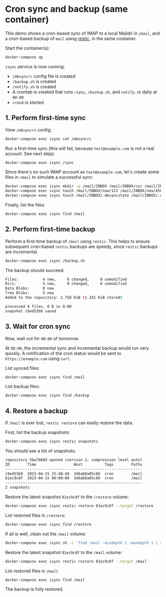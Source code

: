 # Cron sync and backup (same container)

This demo shows a cron-based sync of IMAP to a local Maildir in `/mail`, and a cron-based backup of `mail` using [restic](https://github.com/restic/restic), in the same container.

Start the container(s):

```sh
docker-compose up
```

`isync` service is now running:

- `/mbsyncrc` config file is created
- `/backup.sh` is created
- `/notify.sh` is created
- A crontab is created that runs `/sync`, `/backup.sh`, and `notify.sh` daily at `00:00`
- `crond` is started

## 1. Perform first-time sync

View `/mbsyncrc` config:

```sh
docker-compose exec isync cat /mbsyncrc
```

Run a first-time sync (this will fail, because `test@example.com` is not a real account. See next step):

```sh
docker-compose exec isync /sync
```

Since there's no such IMAP account as `test@example.com`, let's create some files in `/mail` to simulate a successful sync:

```sh
docker-compose exec isync mkdir -p /mail/INBOX /mail/INBOX/cur /mail/INBOX/new /mail/INBOX/tmp
docker-compose exec isync touch /mail/INBOX/new/123 /mail/INBOX/new/456
docker-compose exec isync touch /mail/INBOX/.mbsyncstate /mail/INBOX/.uidvalidity
```

Finally, list the files:

```sh
docker-compose exec isync find /mail
```

## 2. Perform first-time backup

Perform a first-time backup of `/mail` using `restic`. This helps to ensure subsequent cron-based `restic` backups are speedy, since `restic` backups are incremental.

```sh
docker-compose exec isync /backup.sh
```

The backup should succeed:

```sh
Files:           4 new,     0 changed,     0 unmodified
Dirs:            5 new,     0 changed,     0 unmodified
Data Blobs:      0 new
Tree Blobs:      5 new
Added to the repository: 2.758 KiB (1.341 KiB stored)

processed 4 files, 0 B in 0:00
snapshot c9ed53b0 saved
```

## 3. Wait for cron sync

Now, wait out for `00:00` of tomorrow.

At `00:00`, the incremental sync and incremental backup would run very quickly. A notification of the cron status would be sent to `https://example.com` using `curl`.

List synced files:

```sh
docker-compose exec isync find /mail
```

List backup files:

```sh
docker-compose exec isync find /backup
```

## 4. Restore a backup

If `/mail` is ever lost, `restic restore` can easily restore the data.

First, list the backup snapshots:

```sh
docker-compose exec isync restic snapshots
```

You should see a list of snapshots:

```txt
repository 5ba7868d opened (version 2, compression level auto)
ID        Time                 Host          Tags        Paths
--------------------------------------------------------------
c9ed53b0  2023-04-15 15:48:48  346a68a05c86  cron        /mail
81ec9c8f  2023-04-15 00:00:00  346a68a05c86  cron        /mail
--------------------------------------------------------------
2 snapshots
```

Restore the latest snapshot `81ec9c8f` to the `/restore` volume:

```sh
docker-compose exec isync restic restore 81ec9c8f --target /restore
```

List restored files in `/restore`:

```sh
docker-compose exec isync find /restore
```

If all is well, clean out the `/mail` volume:

```sh
docker-compose exec isync sh -c 'find /mail -mindepth 1 -maxdepth 1 | xargs rm -rf'
```

Restore the latest snapshot `81ec9c8f` to the `/mail` volume:

```sh
docker-compose exec isync restic restore 81ec9c8f --target /mail
```

List restored files in `/mail`:

```sh
docker-compose exec isync find /mail
```

The backup is fully restored.
